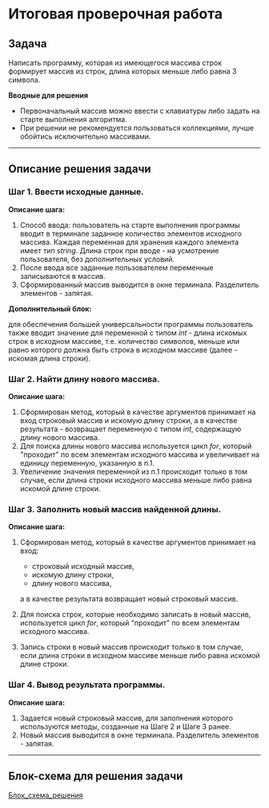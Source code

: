 # **Итоговая проверочная работа**

## **Задача**

Написать программу, которая из имеющегося массива строк формирует массив из строк, длина которых меньше либо равна 3 символа.

**Вводные для решения**

* Первоначальный массив можно ввести с клавиатуры либо задать на старте выполнения алгоритма.
* При решении не рекомендуется пользоваться коллекциями, лучше обойтись исключительно массивами.

___

## **Описание решения задачи**

### **Шаг 1. Ввести исходные данные.**

**Описание шага:**

1. Способ ввода: пользователь на старте выполнения программы вводит в терминале заданное количество элементов исходного массива. Каждая переменная для хранения каждого элемента имеет тип *string*. Длина строк при вводе - на усмотрение пользователя, без дополнительных условий.
2. После ввода все заданные пользователем переменные записываются в массив.
3. Сформированный массив выводится в окне терминала. Разделитель элементов - запятая.

**Дополнительный блок:** 

для обеспечения большей универсальности программы пользователь также вводит значение для переменной с типом *int* - длина искомых строк в исходном массиве, т.е. количество символов, меньше или равно которого должна быть строка в исходном массиве (далее - искомая длина строки).

### **Шаг 2. Найти длину нового массива.**

**Описание шага:**

1. Сформирован метод, который в качестве аргументов принимает на вход строковый массив и искомую длину строки, а в качестве результата - возвращает переменную с типом *int*, содержащую длину нового массива.
2. Для поиска длины нового массива используется цикл *for*, который "проходит" по всем элементам исходного массива и увеличивает на единицу переменную, указанную в п.1.
3. Увеличение значения переменной из п.1 происходит только в том случае, если длина строки исходного массива меньше либо равна искомой длине строки. 

### **Шаг 3. Заполнить новый массив найденной длины.**

**Описание шага:**

1. Сформирован метод, который в качестве аргументов принимает на вход:
    * строковый исходный массив,
    * искомую длину строки,
    * длину нового массива,

    а в качестве результата возвращает новый строковый массив.

2. Для поиска строк, которые необходимо записать в новый массив, используется цикл *for*, который "проходит" по всем элементам исходного массива.
3. Запись строки в новый массив происходит только в том случае, если длина строки в исходном массиве меньше либо равна искомой длине строки. 

### **Шаг 4. Вывод результата программы.**

**Описание шага:**

1. Задается новый строковый массив, для заполнения которого используются методы, созданные на Шаге 2 и Шаге 3 ранее.
2. Новый массив выводится в окне терминала. Разделитель элементов - запятая.

___

## **Блок-схема для решения задачи**

[Блок_схема_решения](https://github.com/anastasia-sv-404/FinalWork_1Q/blob/main/images/%D0%91%D0%BB%D0%BE%D0%BA-%D1%81%D1%85%D0%B5%D0%BC%D0%B0%20%D0%BF%D0%BE%D0%B8%D1%81%D0%BA%D0%B0%20%D1%80%D0%B5%D1%88%D0%B5%D0%BD%D0%B8%D1%8F.JPG)
